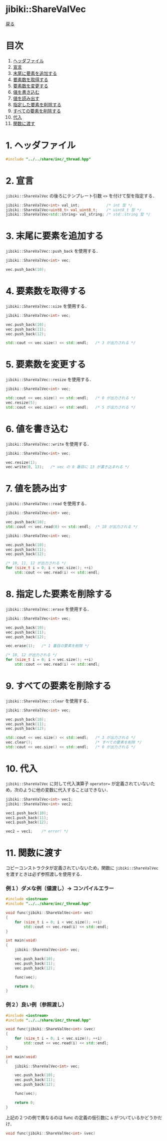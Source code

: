 # jibiki::ShareValVec
[戻る](overview.md/#jibikiShareValVec)

# 目次
1. [ヘッダファイル](#1-ヘッダファイル)
2. [宣言](#2-宣言)
3. [末尾に要素を追加する](#3-末尾に要素を追加する)
4. [要素数を取得する](#4-要素数を取得する)
5. [要素数を変更する](#5-要素数を変更する)
6. [値を書き込む](#6-値を書き込む)
7. [値を読み出す](#7-値を読み出す)
8. [指定した要素を削除する](#8-指定した要素を削除する)
9. [すべての要素を削除する](#9-すべての要素を削除する)
10. [ 代入](#10-代入)
11. [ 関数に渡す](#11-関数に渡す)


# 1. ヘッダファイル
```C++
#include "../../share/inc/_thread.hpp"
```

# 2. 宣言
`jibiki::ShareValVec` の後ろにテンプレート引数 `<>` を付けて型を指定する．

```C++
jibiki::ShareValVec<int> val_int;            /* int 型 */
jibiki::ShareValVec<uint8_t> val_uint8_t;    /* uint8_t 型 */
jibiki::ShareValVec<std::string> val_string; /* std::string 型 */
```

# 3. 末尾に要素を追加する
`jibiki::ShareValVec::push_back` を使用する．

```C++
jibiki::ShareValVec<int> vec;

vec.push_back(10);
```

# 4. 要素数を取得する
`jibiki::ShareValVec::size` を使用する．

```C++
jibiki::ShareValVec<int> vec;

vec.push_back(10);
vec.push_back(11);
vec.push_back(12);

std::cout << vec.size() << std::endl;   /* 3 が出力される */
```


# 5. 要素数を変更する
`jibiki::ShareValVec::resize` を使用する．

```C++
jibiki::ShareValVec<int> vec;

std::cout << vec.size() << std::endl;   /* 0 が出力される */
vec.resize(5);
std::cout << vec.size() << std::endl;   /* 5 が出力される */

```

# 6. 値を書き込む
`jibiki::ShareValVec::write` を使用する．

```C++
jibiki::ShareValVec<int> vec;

vec.resize(1);
vec.write(0, 13);   /* vec の 0 番目に 13 が書き込まれる */
```

# 7. 値を読み出す
`jibiki::ShareValVec::read` を使用する．

```C++
jibiki::ShareValVec<int> vec;

vec.push_back(10);
std::cout << vec.read(0) << std::endl;  /* 10 が出力される */
```

```C++
jibiki::ShareValVec<int> vec;

vec.push_back(10);
vec.push_back(11);
vec.push_back(12);

/* 10, 11, 12 が出力される */
for (size_t i = 0; i < vec.size(); ++i)
    std::cout << vec.read(i) << std::endl;
```

# 8. 指定した要素を削除する
`jibiki::ShareValVec::erase` を使用する．

```C++
jibiki::ShareValVec<int> vec;

vec.push_back(10);
vec.push_back(11);
vec.push_back(12);

vec.erase(1);   /* 1 番目の要素を削除 */

/* 10, 12 が出力される */
for (size_t i = 0; i < vec.size(); ++i)
    std::cout << vec.read(i) << std::endl;
```

# 9. すべての要素を削除する
`jibiki::ShareValVec::clear` を使用する．

```C++
jibiki::ShareValVec<int> vec;

vec.push_back(10);
vec.push_back(11);
vec.push_back(12);

std::cout << vec.size() << std::endl;   /* 3 が出力される */
vec.clear();                            /* すべての要素を削除 */
std::cout << vec.size() << std::endl;   /* 0 が出力される */
```

# 10. 代入
`jibiki::ShareValVec` に対して代入演算子 `operator=` が定義されていないため，次のように他の変数に代入することはできない．

```C++
jibiki::ShareValVec<int> vec1;
jibiki::ShareValVec<int> vec2;

vec1.push_back(10);
vec1.push_back(11);
vec1.push_back(12);

vec2 = vec1;    /* error! */

```

# 11. 関数に渡す
コピーコンストラクタが定義されていないため，関数に `jibiki::ShareValVec` を渡すときは必ず参照渡しを使用する．

### 例１）ダメな例（値渡し）→ コンパイルエラー
```C++
#include <iostream>
#include "../../share/inc/_thread.hpp"

void func(jibiki::ShareValVec<int> vec)
{
    for (size_t i = 0; i < vec.size(); ++i)
        std::cout << vec.read(i) << std::endl;
}

int main(void)
{
    jibiki::ShareValVec<int> vec;

    vec.push_back(10);
    vec.push_back(11);
    vec.push_back(12);

    func(vec);

    return 0;
}
```

### 例２）良い例（参照渡し）
```C++
#include <iostream>
#include "../../share/inc/_thread.hpp"

void func(jibiki::ShareValVec<int> &vec)
{
    for (size_t i = 0; i < vec.size(); ++i)
        std::cout << vec.read(i) << std::endl;
}

int main(void)
{
    jibiki::ShareValVec<int> vec;

    vec.push_back(10);
    vec.push_back(11);
    vec.push_back(12);

    func(vec);

    return 0;
}
```

上記の２つの例で異なるのは func の定義の仮引数に `&` がついているかどうかだけ．

```C++
void func(jibiki::ShareValVec<int> &vec)
```